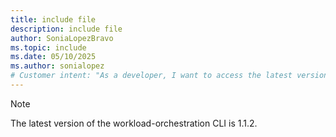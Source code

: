 ```yaml
---
title: include file
description: include file
author: SoniaLopezBravo
ms.topic: include
ms.date: 05/10/2025
ms.author: sonialopez
# Customer intent: "As a developer, I want to access the latest version of the workload-orchestration CLI, so that I can utilize its features for efficient task management and automation in my projects."
---
```


> [!NOTE]
> The latest version of the workload-orchestration CLI is 1.1.2.